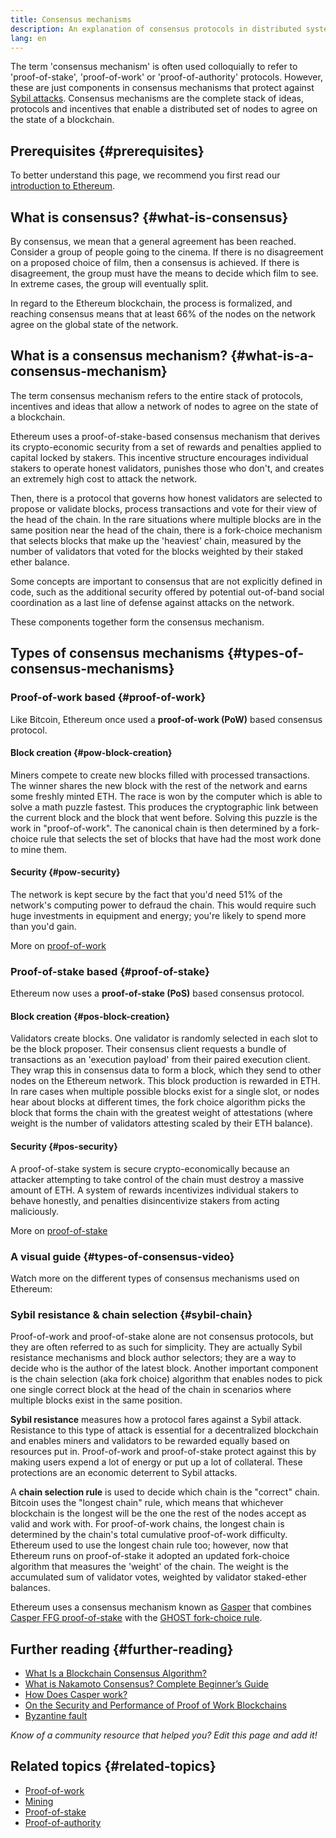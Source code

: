 ```yaml
---
title: Consensus mechanisms
description: An explanation of consensus protocols in distributed systems and the role they play in Ethereum.
lang: en
---
```


The term 'consensus mechanism' is often used colloquially to refer to 'proof-of-stake', 'proof-of-work' or 'proof-of-authority' protocols. However, these are just components in consensus mechanisms that protect against [Sybil attacks](/glossary/#sybil-attack). Consensus mechanisms are the complete stack of ideas, protocols and incentives that enable a distributed set of nodes to agree on the state of a blockchain.

## Prerequisites {#prerequisites}

To better understand this page, we recommend you first read our [introduction to Ethereum](/developers/docs/intro-to-ethereum/).

## What is consensus? {#what-is-consensus}

By consensus, we mean that a general agreement has been reached. Consider a group of people going to the cinema. If there is no disagreement on a proposed choice of film, then a consensus is achieved. If there is disagreement, the group must have the means to decide which film to see. In extreme cases, the group will eventually split.

In regard to the Ethereum blockchain, the process is formalized, and reaching consensus means that at least 66% of the nodes on the network agree on the global state of the network.

## What is a consensus mechanism? {#what-is-a-consensus-mechanism}

The term consensus mechanism refers to the entire stack of protocols, incentives and ideas that allow a network of nodes to agree on the state of a blockchain.

Ethereum uses a proof-of-stake-based consensus mechanism that derives its crypto-economic security from a set of rewards and penalties applied to capital locked by stakers. This incentive structure encourages individual stakers to operate honest validators, punishes those who don't, and creates an extremely high cost to attack the network.

Then, there is a protocol that governs how honest validators are selected to propose or validate blocks, process transactions and vote for their view of the head of the chain. In the rare situations where multiple blocks are in the same position near the head of the chain, there is a fork-choice mechanism that selects blocks that make up the 'heaviest' chain, measured by the number of validators that voted for the blocks weighted by their staked ether balance.

Some concepts are important to consensus that are not explicitly defined in code, such as the additional security offered by potential out-of-band social coordination as a last line of defense against attacks on the network.

These components together form the consensus mechanism.

## Types of consensus mechanisms {#types-of-consensus-mechanisms}

### Proof-of-work based {#proof-of-work}

Like Bitcoin, Ethereum once used a **proof-of-work (PoW)** based consensus protocol.

#### Block creation {#pow-block-creation}

Miners compete to create new blocks filled with processed transactions. The winner shares the new block with the rest of the network and earns some freshly minted ETH. The race is won by the computer which is able to solve a math puzzle fastest. This produces the cryptographic link between the current block and the block that went before. Solving this puzzle is the work in "proof-of-work". The canonical chain is then determined by a fork-choice rule that selects the set of blocks that have had the most work done to mine them.

#### Security {#pow-security}

The network is kept secure by the fact that you'd need 51% of the network's computing power to defraud the chain. This would require such huge investments in equipment and energy; you're likely to spend more than you'd gain.

More on [proof-of-work](/developers/docs/consensus-mechanisms/pow/)

### Proof-of-stake based {#proof-of-stake}

Ethereum now uses a **proof-of-stake (PoS)** based consensus protocol.

#### Block creation {#pos-block-creation}

Validators create blocks. One validator is randomly selected in each slot to be the block proposer. Their consensus client requests a bundle of transactions as an 'execution payload' from their paired execution client. They wrap this in consensus data to form a block, which they send to other nodes on the Ethereum network. This block production is rewarded in ETH. In rare cases when multiple possible blocks exist for a single slot, or nodes hear about blocks at different times, the fork choice algorithm picks the block that forms the chain with the greatest weight of attestations (where weight is the number of validators attesting scaled by their ETH balance).

#### Security {#pos-security}

A proof-of-stake system is secure crypto-economically because an attacker attempting to take control of the chain must destroy a massive amount of ETH. A system of rewards incentivizes individual stakers to behave honestly, and penalties disincentivize stakers from acting maliciously.

More on [proof-of-stake](/developers/docs/consensus-mechanisms/pos/)

### A visual guide {#types-of-consensus-video}

Watch more on the different types of consensus mechanisms used on Ethereum:

<YouTube id="ojxfbN78WFQ" />

### Sybil resistance & chain selection {#sybil-chain}

Proof-of-work and proof-of-stake alone are not consensus protocols, but they are often referred to as such for simplicity. They are actually Sybil resistance mechanisms and block author selectors; they are a way to decide who is the author of the latest block. Another important component is the chain selection (aka fork choice) algorithm that enables nodes to pick one single correct block at the head of the chain in scenarios where multiple blocks exist in the same position.

**Sybil resistance** measures how a protocol fares against a Sybil attack. Resistance to this type of attack is essential for a decentralized blockchain and enables miners and validators to be rewarded equally based on resources put in. Proof-of-work and proof-of-stake protect against this by making users expend a lot of energy or put up a lot of collateral. These protections are an economic deterrent to Sybil attacks.

A **chain selection rule** is used to decide which chain is the "correct" chain. Bitcoin uses the "longest chain" rule, which means that whichever blockchain is the longest will be the one the rest of the nodes accept as valid and work with. For proof-of-work chains, the longest chain is determined by the chain's total cumulative proof-of-work difficulty. Ethereum used to use the longest chain rule too; however, now that Ethereum runs on proof-of-stake it adopted an updated fork-choice algorithm that measures the 'weight' of the chain. The weight is the accumulated sum of validator votes, weighted by validator staked-ether balances.

Ethereum uses a consensus mechanism known as [Gasper](/developers/docs/consensus-mechanisms/pos/gasper/) that combines [Casper FFG proof-of-stake](https://arxiv.org/abs/1710.09437) with the [GHOST fork-choice rule](https://arxiv.org/abs/2003.03052).

## Further reading {#further-reading}

- [What Is a Blockchain Consensus Algorithm?](https://academy.binance.com/en/articles/what-is-a-blockchain-consensus-algorithm)
- [What is Nakamoto Consensus? Complete Beginner’s Guide](https://blockonomi.com/nakamoto-consensus/)
- [How Does Casper work?](https://medium.com/unitychain/intro-to-casper-ffg-9ed944d98b2d)
- [On the Security and Performance of Proof of Work Blockchains](https://eprint.iacr.org/2016/555.pdf)
- [Byzantine fault](https://en.wikipedia.org/wiki/Byzantine_fault)

_Know of a community resource that helped you? Edit this page and add it!_

## Related topics {#related-topics}

- [Proof-of-work](/developers/docs/consensus-mechanisms/pow/)
- [Mining](/developers/docs/consensus-mechanisms/pow/mining/)
- [Proof-of-stake](/developers/docs/consensus-mechanisms/pos/)
- [Proof-of-authority](/developers/docs/consensus-mechanisms/poa/)
